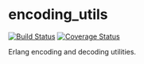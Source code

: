 # encoding_utils

[![Build Status](https://travis-ci.org/relayr/erl-encoding-utils.svg?branch=master)](https://travis-ci.org/relayr/erl-encoding-utils) [![Coverage Status](https://coveralls.io/repos/github/relayr/erl-encoding-utils/badge.svg?branch=master)](https://coveralls.io/github/relayr/erl-encoding-utils?branch=master)

Erlang encoding and decoding utilities.
